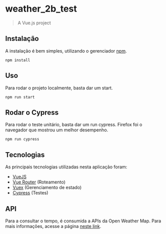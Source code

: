 # weather_2b_test

> A Vue.js project

## Instalação

A instalação é bem simples, utilizando o gerenciador [npm](https://www.npmjs.com/).

```npm
npm install
```

## Uso

Para rodar o projeto localmente, basta dar um start.

```npm
npm run start
```
## Rodar o Cypress

Para rodar o teste unitário, basta dar um run cypress. Firefox foi o navegador que mostrou um melhor desempenho.

```npm
npm run cypress
```

## Tecnologias
As principais tecnologias utilizadas nesta aplicação foram:

* [VueJS](https://vuejs.org)
* [Vue Router](https://router.vuejs.org/) (Roteamento)
* [Vuex](https://vuex.vuejs.org) (Gerenciamento de estado)
* [Cypress](https://www.cypress.io/) (Testes)


## API

Para a consultar o tempo, é consumida a APIs da Open Weather Map. Para mais informações, acesse a página [neste link](https://openweathermap.org/).

